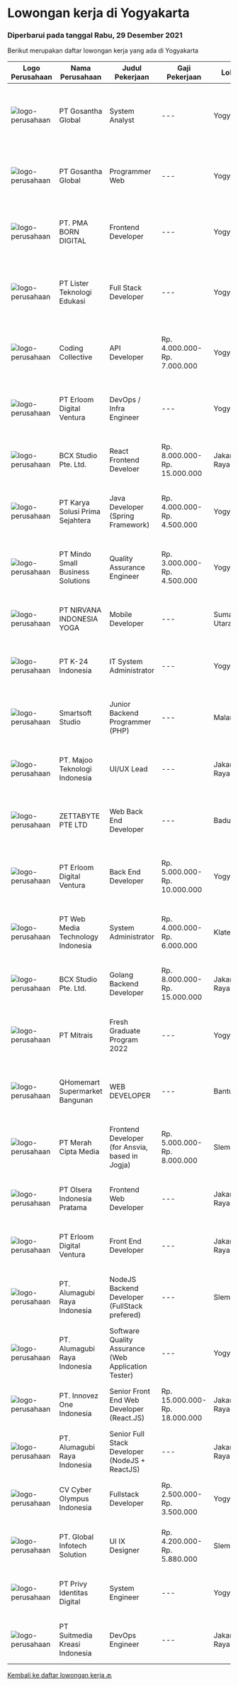 
  # Lowongan kerja di Yogyakarta

  ### Diperbarui pada tanggal Rabu, 29 Desember 2021

  Berikut merupakan daftar lowongan kerja yang ada di Yogyakarta

  |Logo Perusahaan | Nama Perusahaan | Judul Pekerjaan | Gaji Pekerjaan | Lokasi | Deskripsi | Tanggal diunggah | Pranala |
  | -------------- | --------------- | --------------- | --------- | --------- | -------------- | ------- | ----------- |
  |![logo-perusahaan](https://image-service-cdn.seek.com.au/8d7d198921dfdb726de134c1485b6cf59323ccf9/ee4dce1061f3f616224767ad58cb2fc751b8d2dc)|PT Gosantha Global|System Analyst|---|Yogyakarta|Deskripsi Pekerjaan: Observasi ke pengguna untuk mendiskusikan kebutuhan Menganalisis kebutuhan pengguna dalam bentuk dokumen-dokumen requirement...|Selasa, 28 Desember 2021|https://www.jobstreet.co.id/id/job/system-analyst-3719786?token=0~a9bea860-25fb-42ce-a47a-b9e2f32bc8b2&sectionRank=1&jobId=jobstreet-id-job-3719786|
|![logo-perusahaan](https://image-service-cdn.seek.com.au/8d7d198921dfdb726de134c1485b6cf59323ccf9/ee4dce1061f3f616224767ad58cb2fc751b8d2dc)|PT Gosantha Global|Programmer Web|---|Yogyakarta|Deskripsi Pekerjaan: Mendesain sistem dengan menganalisis requirement. Mendesain dan membangun GUI berbasis web, html, css, javascript Mendesain dan...|Selasa, 28 Desember 2021|https://www.jobstreet.co.id/id/job/programmer-web-3719790?token=0~a9bea860-25fb-42ce-a47a-b9e2f32bc8b2&sectionRank=2&jobId=jobstreet-id-job-3719790|
|![logo-perusahaan](https://image-service-cdn.seek.com.au/b06d4c41949c7f6fab191a47bd15ecde816cdbde/ee4dce1061f3f616224767ad58cb2fc751b8d2dc)|PT. PMA BORN DIGITAL|Frontend Developer|---|Yogyakarta|We are looking for a frontend developer: You have expert knowledge of JavaScript, HTML/CSS and CSS preprocessors (SASS) You have experience with...|Selasa, 28 Desember 2021|https://www.jobstreet.co.id/id/job/frontend-developer-3719424?token=0~a9bea860-25fb-42ce-a47a-b9e2f32bc8b2&sectionRank=3&jobId=jobstreet-id-job-3719424|
|![logo-perusahaan](https://image-service-cdn.seek.com.au/1b6752693e01569cdfb37f4e59baa44d249100e9/ee4dce1061f3f616224767ad58cb2fc751b8d2dc)|PT Lister Teknologi Edukasi|Full Stack Developer|---|Yogyakarta|Job Requirement : Candidate must possess at least Bachelor's Degree in Engineering (Computer/Telecommunication) or equivalent At least 1/2 year(s) of...|Selasa, 28 Desember 2021|https://www.jobstreet.co.id/id/job/full-stack-developer-3718871?token=0~a9bea860-25fb-42ce-a47a-b9e2f32bc8b2&sectionRank=4&jobId=jobstreet-id-job-3718871|
|![logo-perusahaan](https://image-service-cdn.seek.com.au/173d90a4796b9060b32d48ba09d1cc3a5bacc8b1/ee4dce1061f3f616224767ad58cb2fc751b8d2dc)|Coding Collective|API Developer|Rp. 4.000.000-Rp. 7.000.000|Yogyakarta|DUTIES AND RESPONSIBILITIES:The successful applicant will carry out the following duties and responsibilities : Take responsibility for the tech...|Selasa, 28 Desember 2021|https://www.jobstreet.co.id/id/job/api-developer-3735224?token=0~a9bea860-25fb-42ce-a47a-b9e2f32bc8b2&sectionRank=5&jobId=jobstreet-id-job-3735224|
|![logo-perusahaan](https://image-service-cdn.seek.com.au/7b0850d0262c85ca3c0fa4d6a9c005f1450e6d9f/ee4dce1061f3f616224767ad58cb2fc751b8d2dc)|PT Erloom Digital Ventura|DevOps / Infra Engineer|---|Yogyakarta|Job Decription: Manage infrastructure using CI/CD process and automation tools such as Ansible Support and troubleshoot product and infrastructure...|Selasa, 28 Desember 2021|https://www.jobstreet.co.id/id/job/devops-infra-engineer-3719945?token=0~a9bea860-25fb-42ce-a47a-b9e2f32bc8b2&sectionRank=6&jobId=jobstreet-id-job-3719945|
|![logo-perusahaan](https://image-service-cdn.seek.com.au/9dc643f957063f7dfc2419927346f10a1f36b079/ee4dce1061f3f616224767ad58cb2fc751b8d2dc)|BCX Studio Pte. Ltd.|React Frontend Develoer|Rp. 8.000.000-Rp. 15.000.000|Jakarta Raya|We are building an e-commerce platform for products, services and food ordering to be used by enterprises and SME.Who are we looking for? You have...|Senin, 27 Desember 2021|https://www.jobstreet.co.id/id/job/react-frontend-develoer-9138261/origin/sg?token=0~a9bea860-25fb-42ce-a47a-b9e2f32bc8b2&sectionRank=7&jobId=jobstreet-sg-job-9138261|
|![logo-perusahaan](https://image-service-cdn.seek.com.au/bb0f2c313297f2db3d497466b95d7da85644edc0/ee4dce1061f3f616224767ad58cb2fc751b8d2dc)|PT Karya Solusi Prima Sejahtera|Java Developer (Spring Framework)|Rp. 4.000.000-Rp. 4.500.000|Yogyakarta|KUALIFIKASI: Lulusan S1 Teknik Informatika/S1 Sistem Informasi Menguasai bahasa pemograman Java, HTML, CSS, Java Script Menguasai framework seperti...|Selasa, 28 Desember 2021|https://www.jobstreet.co.id/id/job/java-developer-spring-framework-3734891?token=0~a9bea860-25fb-42ce-a47a-b9e2f32bc8b2&sectionRank=8&jobId=jobstreet-id-job-3734891|
|![logo-perusahaan](https://image-service-cdn.seek.com.au/a8b7414271193c78b34706ef4a735adc855d252d/ee4dce1061f3f616224767ad58cb2fc751b8d2dc)|PT Mindo Small Business Solutions|Quality Assurance Engineer|Rp. 3.000.000-Rp. 4.500.000|Yogyakarta|JOB RESPONSIBILITY: Reviews all specifications and related information from the user, developer, and stakeholders to produce clear requirements that...|Senin, 27 Desember 2021|https://www.jobstreet.co.id/id/job/quality-assurance-engineer-3733599?token=0~a9bea860-25fb-42ce-a47a-b9e2f32bc8b2&sectionRank=9&jobId=jobstreet-id-job-3733599|
|![logo-perusahaan](https://image-service-cdn.seek.com.au/61f11639148c8cb39a6cef9fb3c4c28dd5c0c1d8/ee4dce1061f3f616224767ad58cb2fc751b8d2dc)|PT NIRVANA INDONESIA YOGA|Mobile Developer|---|Sumatera Utara|Mobile Developer(Bersedia Ditempatkan di Kota Medan)Job Qualification: At least 1 year of working experience in related fields. Experience in...|Selasa, 28 Desember 2021|https://www.jobstreet.co.id/id/job/mobile-developer-3734657?token=0~a9bea860-25fb-42ce-a47a-b9e2f32bc8b2&sectionRank=10&jobId=jobstreet-id-job-3734657|
|![logo-perusahaan](https://image-service-cdn.seek.com.au/73afeadf1749c79edcf1d1b4f6ba6dbb1684b721/ee4dce1061f3f616224767ad58cb2fc751b8d2dc)|PT K-24 Indonesia|IT System Administrator|---|Yogyakarta|Maintenance server aplikasi dan jaringan Maintenance security server Bekerja sama dengan analis dan developer jika ada pengembangan fitur baru|Kamis, 23 Desember 2021|https://www.jobstreet.co.id/id/job/it-system-administrator-3730973?token=0~a9bea860-25fb-42ce-a47a-b9e2f32bc8b2&sectionRank=11&jobId=jobstreet-id-job-3730973|
|![logo-perusahaan](https://image-service-cdn.seek.com.au/a7341f3f9afd571fa934df8ef2a9eb4b1994d112/ee4dce1061f3f616224767ad58cb2fc751b8d2dc)|Smartsoft Studio|Junior Backend Programmer (PHP)|---|Malang|Kerja secara Remote - Work Form AnywhereDeskripsi Pekerjaan: Mengembangkan back end aplikasi berbasis PHP Melakukan perbaikan kesalahan dan...|Sabtu, 25 Desember 2021|https://www.jobstreet.co.id/id/job/junior-backend-programmer-php-3723073?token=0~a9bea860-25fb-42ce-a47a-b9e2f32bc8b2&sectionRank=12&jobId=jobstreet-id-job-3723073|
|![logo-perusahaan](https://image-service-cdn.seek.com.au/2a2c8a948d223cf92abbc34c9b4e6cee325386db/ee4dce1061f3f616224767ad58cb2fc751b8d2dc)|PT. Majoo Teknologi Indonesia|UI/UX Lead|---|Jakarta Raya|As a Product Design for majoo, you will work side-by-side with product managers, researchers, engineers to give form to early ideas, and then bring...|Selasa, 28 Desember 2021|https://www.jobstreet.co.id/id/job/ui-ux-lead-3719161?token=0~a9bea860-25fb-42ce-a47a-b9e2f32bc8b2&sectionRank=13&jobId=jobstreet-id-job-3719161|
|![logo-perusahaan](https://image-service-cdn.seek.com.au/a9ad8fdd00d66418bb5e9ec41ddbc2318ccec822/ee4dce1061f3f616224767ad58cb2fc751b8d2dc)|ZETTABYTE PTE LTD|Web Back End Developer|---|Badung|You can visit us at https://www.zettabyte.life/ for more information.Job DescriptionWe are looking for a Back-End Web Developer responsible for...|Senin, 27 Desember 2021|https://www.jobstreet.co.id/id/job/web-back-end-developer-3732786?token=0~a9bea860-25fb-42ce-a47a-b9e2f32bc8b2&sectionRank=14&jobId=jobstreet-id-job-3732786|
|![logo-perusahaan](https://image-service-cdn.seek.com.au/7b0850d0262c85ca3c0fa4d6a9c005f1450e6d9f/ee4dce1061f3f616224767ad58cb2fc751b8d2dc)|PT Erloom Digital Ventura|Back End Developer|Rp. 5.000.000-Rp. 10.000.000|Yogyakarta|Requirements: Candidate must possess at least Bachelor's Degree in Engineering (Computer/Telecommunication), Computer Science/Information Technology...|Minggu, 26 Desember 2021|https://www.jobstreet.co.id/id/job/back-end-developer-3724933?token=0~a9bea860-25fb-42ce-a47a-b9e2f32bc8b2&sectionRank=15&jobId=jobstreet-id-job-3724933|
|![logo-perusahaan](https://image-service-cdn.seek.com.au/fe6569d61098f35222743f282f496686f78aefd7/ee4dce1061f3f616224767ad58cb2fc751b8d2dc)|PT Web Media Technology Indonesia|System Administrator|Rp. 4.000.000-Rp. 6.000.000|Klaten|We're looking for a System Administrator. S/he will be managing a high-performing server and infrastructure that back-boned our product and services....|Jumat, 24 Desember 2021|https://www.jobstreet.co.id/id/job/system-administrator-3731454?token=0~a9bea860-25fb-42ce-a47a-b9e2f32bc8b2&sectionRank=16&jobId=jobstreet-id-job-3731454|
|![logo-perusahaan](https://image-service-cdn.seek.com.au/9dc643f957063f7dfc2419927346f10a1f36b079/ee4dce1061f3f616224767ad58cb2fc751b8d2dc)|BCX Studio Pte. Ltd.|Golang Backend Developer|Rp. 8.000.000-Rp. 15.000.000|Jakarta Raya|We are building an e-commerce platform for products, services and food ordering to be used by enterprises and SME.Who are we looking for? You have...|Senin, 27 Desember 2021|https://www.jobstreet.co.id/id/job/golang-backend-developer-9138226/origin/sg?token=0~a9bea860-25fb-42ce-a47a-b9e2f32bc8b2&sectionRank=17&jobId=jobstreet-sg-job-9138226|
|![logo-perusahaan](https://image-service-cdn.seek.com.au/969b0c47f133a1e0155056a5d964c63953dd6304/ee4dce1061f3f616224767ad58cb2fc751b8d2dc)|PT Mitrais|Fresh Graduate Program 2022|---|Yogyakarta|Mitrais is looking for talented fresh graduates to join our dynamic technology teams. Joinour pack as a Junior Programmer /Junior TesterThe moment you...|Jumat, 24 Desember 2021|https://www.jobstreet.co.id/id/job/fresh-graduate-program-2022-3731492?token=0~a9bea860-25fb-42ce-a47a-b9e2f32bc8b2&sectionRank=18&jobId=jobstreet-id-job-3731492|
|![logo-perusahaan](https://image-service-cdn.seek.com.au/11ed751e2da57e131790bc43ae43dbbc4b5d6cef/ee4dce1061f3f616224767ad58cb2fc751b8d2dc)|QHomemart Supermarket Bangunan|WEB DEVELOPER|---|Bantul|Anda menyukai bidang teknologi? Jago dibidang Web Developer ? Memiliki Pengalaman dalam merancang dan membangun web ? Jadilah Web Developer di...|Jumat, 24 Desember 2021|https://www.jobstreet.co.id/id/job/web-developer-3732247?token=0~a9bea860-25fb-42ce-a47a-b9e2f32bc8b2&sectionRank=19&jobId=jobstreet-id-job-3732247|
|![logo-perusahaan](https://image-service-cdn.seek.com.au/c147232e145e0b50c4b9343c2c2ad3c52173b953/ee4dce1061f3f616224767ad58cb2fc751b8d2dc)|PT Merah Cipta Media|Frontend Developer (for Ansvia, based in Jogja)|Rp. 5.000.000-Rp. 8.000.000|Sleman|Bachelor Degree, major from Computer Science Experience minimal  2-3 years in Frontend Developer Programming based on specification and target was...|Minggu, 26 Desember 2021|https://www.jobstreet.co.id/id/job/frontend-developer-for-ansvia-based-in-jogja-3724767?token=0~a9bea860-25fb-42ce-a47a-b9e2f32bc8b2&sectionRank=20&jobId=jobstreet-id-job-3724767|
|![logo-perusahaan](https://image-service-cdn.seek.com.au/90e9bb2e5bcac40b68d491aafb34203d371349a1/ee4dce1061f3f616224767ad58cb2fc751b8d2dc)|PT Olsera Indonesia Pratama|Frontend Web Developer|---|Jakarta Raya|Responsibilities: Development in an AGILE environment Create good product with accessibility and security compliance Create good product with...|Jumat, 24 Desember 2021|https://www.jobstreet.co.id/id/job/frontend-web-developer-3721744?token=0~a9bea860-25fb-42ce-a47a-b9e2f32bc8b2&sectionRank=21&jobId=jobstreet-id-job-3721744|
|![logo-perusahaan](https://image-service-cdn.seek.com.au/7b0850d0262c85ca3c0fa4d6a9c005f1450e6d9f/ee4dce1061f3f616224767ad58cb2fc751b8d2dc)|PT Erloom Digital Ventura|Front End Developer|---|Jakarta Raya|We are currently looking for a Yogyakarta/Jakarta-based candidate to fill in as a Front End Developer in our company, with these following...|Minggu, 26 Desember 2021|https://www.jobstreet.co.id/id/job/front-end-developer-3725287?token=0~a9bea860-25fb-42ce-a47a-b9e2f32bc8b2&sectionRank=22&jobId=jobstreet-id-job-3725287|
|![logo-perusahaan](https://image-service-cdn.seek.com.au/9328c57511f92a9f992df30ec9addcc1f6a62e42/ee4dce1061f3f616224767ad58cb2fc751b8d2dc)|PT. Alumagubi Raya Indonesia|NodeJS Backend Developer (FullStack prefered)|---|Sleman|Your Role: Develop coding standards, methodology, and repeatable processes. Provide technical leadership at a project level, mentor, and teach junior...|Minggu, 26 Desember 2021|https://www.jobstreet.co.id/id/job/nodejs-backend-developer-fullstack-prefered-3725574?token=0~a9bea860-25fb-42ce-a47a-b9e2f32bc8b2&sectionRank=23&jobId=jobstreet-id-job-3725574|
|![logo-perusahaan](https://image-service-cdn.seek.com.au/9328c57511f92a9f992df30ec9addcc1f6a62e42/ee4dce1061f3f616224767ad58cb2fc751b8d2dc)|PT. Alumagubi Raya Indonesia|Software Quality Assurance (Web Application Tester)|---|Yogyakarta|Job Descriptions :·       Ability to Communicate in a Team and with Clients·       Ability to Communicate &amp; Written in English is a...|Sabtu, 25 Desember 2021|https://www.jobstreet.co.id/id/job/software-quality-assurance-web-application-tester-3723675?token=0~a9bea860-25fb-42ce-a47a-b9e2f32bc8b2&sectionRank=24&jobId=jobstreet-id-job-3723675|
|![logo-perusahaan](https://image-service-cdn.seek.com.au/b298687ae02f9798573838624580ad51c34fe2f1/ee4dce1061f3f616224767ad58cb2fc751b8d2dc)|PT. Innovez One Indonesia|Senior Front End Web Developer (React.JS)|Rp. 15.000.000-Rp. 18.000.000|Jakarta Raya|Front End Web Developer (React.JS) We are looking for an experienced and talented senior front end developer (React.JS) to join our team to work on...|Senin, 27 Desember 2021|https://www.jobstreet.co.id/id/job/senior-front-end-web-developer-react-js-3728339?token=0~a9bea860-25fb-42ce-a47a-b9e2f32bc8b2&sectionRank=25&jobId=jobstreet-id-job-3728339|
|![logo-perusahaan](https://image-service-cdn.seek.com.au/9328c57511f92a9f992df30ec9addcc1f6a62e42/ee4dce1061f3f616224767ad58cb2fc751b8d2dc)|PT. Alumagubi Raya Indonesia|Senior Full Stack Developer (NodeJS + ReactJS)|---|Jakarta Raya|Your Role: Develop coding standards, methodology, and repeatable processes. Provide technical leadership at a project level, mentor, and teach junior...|Sabtu, 25 Desember 2021|https://www.jobstreet.co.id/id/job/senior-full-stack-developer-nodejs-reactjs-3723692?token=0~a9bea860-25fb-42ce-a47a-b9e2f32bc8b2&sectionRank=26&jobId=jobstreet-id-job-3723692|
|![logo-perusahaan](https://image-service-cdn.seek.com.au/31001f220e29db07249ae93ebb2feeb4240d8ae0/ee4dce1061f3f616224767ad58cb2fc751b8d2dc)|CV Cyber Olympus Indonesia|Fullstack Developer|Rp. 2.500.000-Rp. 3.500.000|Yogyakarta|Working experience in the related of Laravel. At least 2 portfolio with Laravel project Required Skill(s): Laravel, PHP, JavaScript, HTML, API, JSON...|Selasa, 28 Desember 2021|https://www.jobstreet.co.id/id/job/fullstack-developer-3734136?token=0~a9bea860-25fb-42ce-a47a-b9e2f32bc8b2&sectionRank=27&jobId=jobstreet-id-job-3734136|
|![logo-perusahaan](https://image-service-cdn.seek.com.au/1a8d5b947ec084461a0fbd392824c196f2c00228/ee4dce1061f3f616224767ad58cb2fc751b8d2dc)|PT. Global Infotech Solution|UI IX Designer|Rp. 4.200.000-Rp. 5.880.000|Sleman|- Proven work experience as a UI/UX Designer or similar role- Portfolio of design projects- Knowledge of wireframe tools (e.g. Wireframe.cc and...|Sabtu, 25 Desember 2021|https://www.jobstreet.co.id/id/job/ui-ix-designer-3723990?token=0~a9bea860-25fb-42ce-a47a-b9e2f32bc8b2&sectionRank=28&jobId=jobstreet-id-job-3723990|
|![logo-perusahaan](https://image-service-cdn.seek.com.au/1ce07e920cd3ef33658542630cd2b0dbfe789bee/ee4dce1061f3f616224767ad58cb2fc751b8d2dc)|PT Privy Identitas Digital|System Engineer|---|Yogyakarta|Job description: Design, build, manage, maintain and monitor all infrastructure and systems including ensuring the availability and integrity of...|Rabu, 22 Desember 2021|https://www.jobstreet.co.id/id/job/system-engineer-3729967?token=0~a9bea860-25fb-42ce-a47a-b9e2f32bc8b2&sectionRank=29&jobId=jobstreet-id-job-3729967|
|![logo-perusahaan](https://image-service-cdn.seek.com.au/d1d6d9e7af7147dee7b7111b97e67641fcf252e0/ee4dce1061f3f616224767ad58cb2fc751b8d2dc)|PT Suitmedia Kreasi Indonesia|DevOps Engineer|---|Jakarta Raya|Role:You will build and maintain reliable, robust, and secure infrastructures.Responsibilities: Design cost-optimized, secured, scalable and...|Sabtu, 25 Desember 2021|https://www.jobstreet.co.id/id/job/devops-engineer-3718141?token=0~a9bea860-25fb-42ce-a47a-b9e2f32bc8b2&sectionRank=30&jobId=jobstreet-id-job-3718141|


  [Kembali ke daftar lowongan kerja 🔙](../README.md#daftar-lowongan-kerja)
  